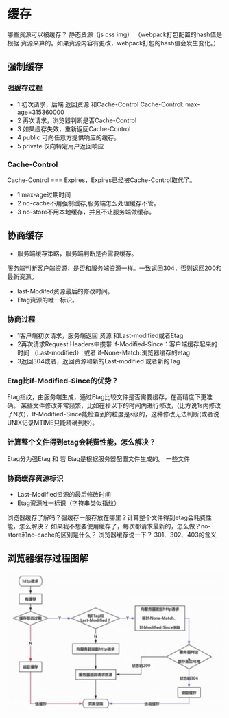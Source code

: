 # 缓存

哪些资源可以被缓存？
静态资源（js css img） （webpack打包配置的hash值是根据 资源来算的。如果资源内容有更改，webpack打包的hash值会发生变化。）

## 强制缓存

### 强缓存过程
- 1 初次请求，后端 返回资源 和Cache-Control
    Cache-Control: max-age=315360000
- 2 再次请求，浏览器判断是否Cache-Control
- 3 如果缓存失效，重新返回Cache-Control
- 4 public 可向任意方提供响应的缓存。
- 5 private 仅向特定用户返回响应

### Cache-Control
Cache-Control === Expires，Expires已经被Cache-Control取代了。
- 1 max-age过期时间
- 2 no-cache不用强制缓存,服务端怎么处理缓存不管。
- 3 no-store不用本地缓存，并且不让服务端做缓存。


## 协商缓存

- 服务端缓存策略，服务端判断是否需要缓存。

服务端判断客户端资源，是否和服务端资源一样。一致返回304，否则返回200和最新资源。
- last-Modifed资源最后的修改时间。
- Etag资源的唯一标识。

### 协商过程 
- 1客户端初次请求，服务端返回 资源 和Last-modified或者Etag
- 2再次请求Request Headers中携带 if-Modified-Since：客户端缓存起来的时间 （Last-modified） 或者 if-None-Match:浏览器缓存的etag
- 3返回304或者，返回资源和新的Last-modified 或者新的Tag

### Etag比if-Modified-Since的优势？

Etag指纹，由服务端生成，通过Etag比较文件是否需要缓存，在高精度下更准确。
某些文件修改非常频繁，比如在秒以下的时间内进行修改，(比方说1s内修改了N次)，If-Modified-Since能检查到的粒度是s级的，这种修改无法判断(或者说UNIX记录MTIME只能精确到秒)。


### 计算整个文件得到etag会耗费性能，怎么解决？

Etag分为强Etag 和 若 Etag是根据服务器配置文件生成的。
一些文件


### 协商缓存资源标识
- Last-Modified资源的最后修改时间
- Etag资源唯一标识（字符串类似指纹）



浏览器缓存了解吗？强缓存一般存放在哪里？计算整个文件得到etag会耗费性能，怎么解决？
如果我不想要使用缓存了，每次都请求最新的，怎么做？no-store和no-cache的区别是什么？
浏览器缓存说一下？
301、302、403的含义

## 浏览器缓存过程图解

![1599408879599.jpg](../../images/http_huancun.jpg)
